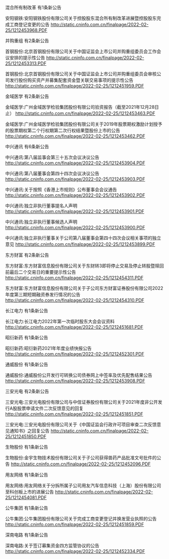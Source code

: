 混合所有制改革 有1条新公告 

安阳钢铁:安阳钢铁股份有限公司关于控股股东混合所有制改革进展暨控股股东完成工商登记变更的公告 http://static.cninfo.com.cn/finalpage/2022-02-25/1212453968.PDF 

并购重组 有2条新公告 

首钢股份:北京首钢股份有限公司关于中国证监会上市公司并购重组委员会工作会议安排的提示性公告 http://static.cninfo.com.cn/finalpage/2022-02-25/1212453313.PDF 

首钢股份:北京首钢股份有限公司关于中国证监会上市公司并购重组委员会审核公司发行股份购买资产并募集配套资金暨关联交易事项的提示性公告 http://static.cninfo.com.cn/finalpage/2022-02-25/1212451959.PDF 

金域医学 有2条新公告 

金域医学:广州金域医学检验集团股份有限公司验资报告（截至2021年12月28日止） http://static.cninfo.com.cn/finalpage/2022-02-25/1212453463.PDF 

金域医学:广州金域医学检验集团股份有限公司关于2019年股票期权激励计划授予的股票期权第二个行权期第二次行权结果暨股份上市的公告 http://static.cninfo.com.cn/finalpage/2022-02-25/1212453462.PDF 

中兴通讯 有6条新公告 

中兴通讯:第八届监事会第三十五次会议决议公告 http://static.cninfo.com.cn/finalpage/2022-02-25/1212453904.PDF 

中兴通讯:第八届董事会第四十四次会议决议公告 http://static.cninfo.com.cn/finalpage/2022-02-25/1212453903.PDF 

中兴通讯:关于按照《香港上市规则》公布董事会会议通告 http://static.cninfo.com.cn/finalpage/2022-02-25/1212453902.PDF 

中兴通讯:独立非执行董事提名人声明 http://static.cninfo.com.cn/finalpage/2022-02-25/1212453901.PDF 

中兴通讯:独立非执行董事候选人声明 http://static.cninfo.com.cn/finalpage/2022-02-25/1212453900.PDF 

中兴通讯:独立非执行董事关于公司第八届董事会第四十四次会议相关事项的独立意见 http://static.cninfo.com.cn/finalpage/2022-02-25/1212453899.PDF 

东方财富 有2条新公告 

东方财富:东方财富信息股份有限公司关于东财转3即将停止交易及停止转股暨赎回前最后二个交易日的重要提示性公告 http://static.cninfo.com.cn/finalpage/2022-02-25/1212454311.PDF 

东方财富:东方财富信息股份有限公司关于子公司东方财富证券股份有限公司2022年度第三期短期融资券发行情况的公告 http://static.cninfo.com.cn/finalpage/2022-02-25/1212454310.PDF 

长江电力 有1条新公告 

长江电力:长江电力2022年第一次临时股东大会会议资料 http://static.cninfo.com.cn/finalpage/2022-02-25/1212451681.PDF 

昭衍新药 有1条新公告 

昭衍新药:昭衍新药2021年年度业绩快报公告 http://static.cninfo.com.cn/finalpage/2022-02-25/1212452301.PDF 

通威股份 有1条新公告 

通威股份:通威股份公开发行可转换公司债券网上中签率及优先配售结果公告 http://static.cninfo.com.cn/finalpage/2022-02-25/1212453908.PDF 

三安光电 有2条新公告 

三安光电:三安光电股份有限公司与中信证券股份有限公司关于2021年度非公开发行A股股票申请文件二次反馈意见的回复 http://static.cninfo.com.cn/finalpage/2022-02-25/1212451851.PDF 

三安光电:三安光电股份有限公司关于《中国证监会行政许可项目审查二次反馈意见通知书》之回复公告 http://static.cninfo.com.cn/finalpage/2022-02-25/1212451850.PDF 

生物股份 有1条新公告 

生物股份:金宇生物技术股份有限公司关于子公司获得兽药产品批准文号批件的公告 http://static.cninfo.com.cn/finalpage/2022-02-25/1212452096.PDF 

用友网络 有1条新公告 

用友网络:用友网络关于分拆所属子公司用友汽车信息科技（上海）股份有限公司至科创板上市的进展公告 http://static.cninfo.com.cn/finalpage/2022-02-25/1212454081.PDF 

公牛集团 有1条新公告 

公牛集团:公牛集团股份有限公司关于完成工商变更登记并换发营业执照的公告 http://static.cninfo.com.cn/finalpage/2022-02-25/1212451859.PDF 

深南电路 有1条新公告 

深南电路:关于签订募集资金四方监管协议的公告 http://static.cninfo.com.cn/finalpage/2022-02-25/1212452334.PDF 

